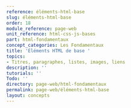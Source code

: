 ```yaml
---
reference: éléments-html-base
slug: éléments-html-base
order: 18
module_reference: page-web
unit_reference: html-css-js-bases
part: html-fondamentaux
concept_categories: Les Fondamentaux
title: 'Éléments HTML de base '
topics:
- Titres, paragraphes, listes, images, liens
description: ''
tutorials: ''
Todo: ''
directory: page-web/html-fondamentaux
permalink: page-web/éléments-html-base
layout: concepts
---
```


